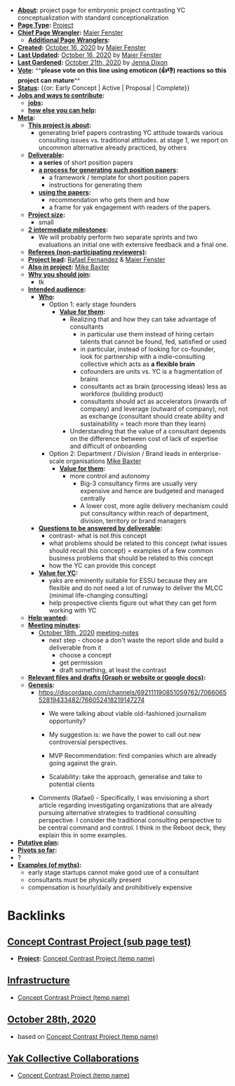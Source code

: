 - **[About](<About.md>):** project page for embryonic project contrasting YC conceptualization with standard conceptionalization
- **[Page Type](<Page Type.md>):** [Project](<Project.md>)
- **[Chief Page Wrangler](<Chief Page Wrangler.md>):** [Maier Fenster](<Maier Fenster.md>)
    - **[Additional Page Wranglers](<Additional Page Wranglers.md>):** 
- **[Created](<Created.md>):** [October 16, 2020](<October 16, 2020.md>) by [Maier Fenster](<Maier Fenster.md>)
- **[Last Updated](<Last Updated.md>):** [October 16, 2020](<October 16, 2020.md>) by [Maier Fenster](<Maier Fenster.md>)
- **[Last Gardened](<Last Gardened.md>):** [October 21th, 2020](<October 21th, 2020.md>) by [Jenna Dixon](<Jenna Dixon.md>)
- **[Vote](<Vote.md>):** ^^**please vote on this line using emoticon (👍👎) reactions so this project can mature**^^
- **[Status](<Status.md>):** {{or: Early Concept | Active | Proposal | Complete}}
- **[Jobs and ways to contribute](<Jobs and ways to contribute.md>):**
    - **[jobs](<jobs.md>):**
    - **[how else you can help](<how else you can help.md>):**
- **[Meta](<Meta.md>):**
    - **[This project is about](<This project is about.md>):**
        - generating brief papers contrasting YC attitude towards various consulting issues vs. traditional attitudes. at stage 1, we report on uncommon alternative already practiced, by others
    - **[Deliverable](<Deliverable.md>):**
        - **a series** of short position papers
        - **[a process for generating such position papers](<a process for generating such position papers.md>):**
            - a framework / template for short position papers
            - instructions for generating them
        - **[using the papers](<using the papers.md>):**
            - recommendation who gets them and how
            - a frame for yak engagement with readers of the papers.
    - **[Project size](<Project size.md>):**
        - small
    - **[2 intermediate milestones](<2 intermediate milestones.md>):**
        - We will probably perform two separate sprints and two evaluations an initial one with extensive feedback and a final one.
    - **[Referees (non-participating reviewers)](<Referees (non-participating reviewers).md>):**
    - **[Project lead](<Project lead.md>):** [Rafael Fernandez](<Rafael Fernandez.md>) & [Maier Fenster](<Maier Fenster.md>)
    - **[Also in project](<Also in project.md>):** [Mike Baxter](<Mike Baxter.md>)
    - **[Why you should join](<Why you should join.md>):**
        - tk
    - **[Intended audience](<Intended audience.md>):**
        - **[Who](<Who.md>):**
            - Option 1: early stage founders
                - **[Value for them](<Value for them.md>):**
                    - Realizing that and how they can take advantage of consultants
                        - in particular use them instead of hiring certain talents that cannot be found, fed, satisfied or used
                        - in particular, instead of looking for co-founder, look for partnership with a indie-consulting collective which acts as **a flexible brain** 
                        - cofounders are units vs. YC is a fragmentation of brains
                        - consultants act as brain (processing ideas) less as workforce (building product)
                        - consultants should act as accelerators (inwards of company) and leverage (outward of company), not as exchange (consultant should create ability and sustainability =  teach more than they learn)
                    - Understanding that the value of a consultant depends on the difference between cost of lack of expertise and difficult of onboarding 
            - Option 2: Department / Division / Brand leads in enterprise-scale organisations [Mike Baxter](<Mike Baxter.md>)
                - **[Value for them](<Value for them.md>):**
                    - more control and autonomy
                        - Big-3 consultancy firms are usually very expensive and hence are budgeted and managed centrally
                        - A lower cost, more agile delivery mechanism could put consultancy within reach of department, division, territory or brand managers
        - **[Questions to be answered by deliverable](<Questions to be answered by deliverable.md>):**
            - contrast- what is not this concept
            - what problems should be related to this concept (what issues should recall this concept) = examples of a few common business problems that should be related to this concept
            - how the YC can provide this concept
        - **[Value for YC](<Value for YC.md>):**
            - yaks are eminently suitable for ESSU because they are flexible and do not need a lot of runway to deliver the MLCC (minimal life-changing consulting)
            - help prospective clients figure out what they can get form working with YC
    - **[Help wanted](<Help wanted.md>):**
    - **[Meeting minutes](<Meeting minutes.md>):**
        - [October 18th, 2020](<October 18th, 2020.md>) [meeting-notes](<meeting-notes.md>)
            - next step - choose a don't waste the report slide and build a deliverable from it
                - choose a concept
                - get permission
                - draft something, at least the contrast
    - **[Relevant files and drafts (Graph or website or google docs)](<Relevant files and drafts (Graph or website or google docs).md>):**
    - **[Genesis](<Genesis.md>):**
        - https://discordapp.com/channels/692111190851059762/706606552819433482/766052418219147274
            - We were talking about viable old-fashioned journalism opportunity?

            - My suggestion is: we have the power to call out new controversial perspectives.
            - MVP Recommendation: find companies which are already going against the grain.
            - Scalability: take the approach, generalise and take to potential clients
        - Comments (Rafael) - Specifically, I was envisioning a short article regarding investigating organizations that are already pursuing alternative strategies to traditional consulting perspective. I consider the traditional consulting perspective to be central command and control. I think in the Reboot deck, they explain this in some examples.
- **[Putative plan](<Putative plan.md>):**
- **[Pivots so far](<Pivots so far.md>):**
- ?
- **[Examples (of myths)](<Examples (of myths).md>):**
    - early stage startups cannot make good use of a consultant
    - consultants must be physically present
    -  compensation is hourly/daily and prohibitively expensive

# Backlinks
## [Concept Contrast Project (sub page test)](<Concept Contrast Project (sub page test).md>)
- **[Project](<Project.md>):** [Concept Contrast Project (temp name)](<Concept Contrast Project (temp name).md>)

## [Infrastructure](<Infrastructure.md>)
- [Concept Contrast Project (temp name)](<Concept Contrast Project (temp name).md>)

## [October 28th, 2020](<October 28th, 2020.md>)
- based on [Concept Contrast Project (temp name)](<Concept Contrast Project (temp name).md>)

## [Yak Collective Collaborations](<Yak Collective Collaborations.md>)
- [Concept Contrast Project (temp name)](<Concept Contrast Project (temp name).md>)


